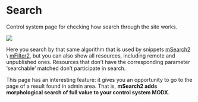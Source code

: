 # Search

Control system page for checking how search through the site works.

[![](https://file.modx.pro/files/f/2/8/f285fee4cd4b72561c289f38fd1677b4s.jpg)](https://file.modx.pro/files/f/2/8/f285fee4cd4b72561c289f38fd1677b4.png)

Here you search by that same algorithm that is used by snippets [mSearch2][1] \\ [mFilter2][2], but you can also show all resources, including remote and unpublished ones.
Resources that don’t have the corresponding parameter ‘searchable’ matched don’t participate in search.

This page has an interesting feature: it gives you an opportunity to go to the page of a result found in admin area.
That is, **mSearch2 adds morphological search of full value to your control system MODX**.

[1]: /en/components/msearch2/snippets/msearch2
[2]: /en/components/msearch2/snippets/mfilter2
